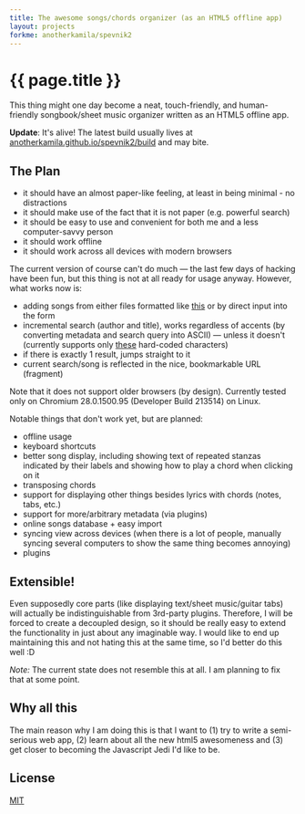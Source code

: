 ```yaml
---
title: The awesome songs/chords organizer (as an HTML5 offline app)
layout: projects
forkme: anotherkamila/spevnik2
---
```


# {{ page.title }}

This thing might one day become a neat, touch-friendly, and human-friendly songbook/sheet music organizer written as an HTML5 offline app.

**Update**: It's alive! The latest build usually lives at [anotherkamila.github.io/spevnik2/build](http://anotherkamila.github.io/spevnik2/build) and may bite.

The Plan
--------

- it should have an almost paper-like feeling, at least in being minimal - no distractions
- it should make use of the fact that it is not paper (e.g. powerful search)
- it should be easy to use and convenient for both me and a less computer-savvy person
- it should work offline
- it should work across all devices with modern browsers

The current version of course can't do much — the last few days of hacking have been fun, but this thing is not at all ready for usage anyway. However, what works now is:

- adding songs from either files formatted like [this](http://anotherkamila.github.io/projects/spevnik/format_sample-batalion.txt) or by direct input into the form
- incremental search (author and title), works regardless of accents (by converting metadata and search query into ASCII) — unless it doesn't (currently supports only [these](https://github.com/AnotherKamila/spevnik2/blob/master/helpers/u2u.coffee#L6) hard-coded characters)
- if there is exactly 1 result, jumps straight to it
- current search/song is reflected in the nice, bookmarkable URL (fragment)

Note that it does not support older browsers (by design). Currently tested only on Chromium 28.0.1500.95 (Developer Build 213514) on Linux.

Notable things that don't work yet, but are planned:

- offline usage
- keyboard shortcuts
- better song display, including showing text of repeated stanzas indicated by their labels and showing how to play a chord when clicking on it
- transposing chords
- support for displaying other things besides lyrics with chords (notes, tabs, etc.)
- support for more/arbitrary metadata (via plugins)
- online songs database + easy import
- syncing view across devices (when there is a lot of people, manually syncing several computers to show the same thing becomes annoying)
- plugins

Extensible!
-----------

Even supposedly core parts (like displaying text/sheet music/guitar tabs) will actually be indistinguishable from 3rd-party plugins. Therefore, I will be forced to create a decoupled design, so it should be really easy to extend the functionality in just about any imaginable way. I would like to end up maintaining this and not hating this at the same time, so I'd better do this well :D

*Note:* The current state does not resemble this at all. I am planning to fix that at some point.

Why all this
------------

The main reason why I am doing this is that I want to (1) try to write a semi-serious web app, (2) learn about all the new html5 awesomeness and (3) get closer to becoming the Javascript Jedi I'd like to be.

License
-------

[MIT](http://opensource.org/licenses/MIT)

